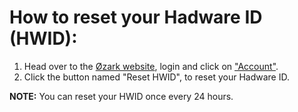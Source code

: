 # How to reset your Hadware ID (HWID):
1. Head over to the [Øzark website](https://ozark.gg/), login and click on ["Account"](https://ozark.gg/account.php).
2. Click the button named "Reset HWID", to reset your Hadware ID.

**NOTE:** You can reset your HWID once every 24 hours.